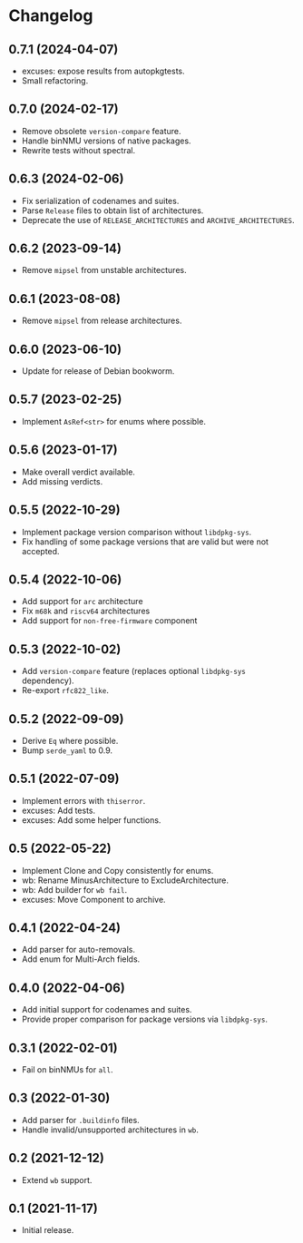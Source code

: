 # Changelog

## 0.7.1 (2024-04-07)

* excuses: expose results from autopkgtests.
* Small refactoring.

## 0.7.0 (2024-02-17)

* Remove obsolete `version-compare` feature.
* Handle binNMU versions of native packages.
* Rewrite tests without spectral.

## 0.6.3 (2024-02-06)

* Fix serialization of codenames and suites.
* Parse `Release` files to obtain list of architectures.
* Deprecate the use of `RELEASE_ARCHITECTURES` and `ARCHIVE_ARCHITECTURES`.

## 0.6.2 (2023-09-14)

* Remove `mipsel` from unstable architectures.

## 0.6.1 (2023-08-08)

* Remove `mipsel` from release architectures.

## 0.6.0 (2023-06-10)

* Update for release of Debian bookworm.

## 0.5.7 (2023-02-25)

* Implement `AsRef<str>` for enums where possible.

## 0.5.6 (2023-01-17)

* Make overall verdict available.
* Add missing verdicts.

## 0.5.5 (2022-10-29)

* Implement package version comparison without `libdpkg-sys`.
* Fix handling of some package versions that are valid but were not accepted.

## 0.5.4 (2022-10-06)

* Add support for `arc` architecture
* Fix `m68k` and `riscv64` architectures
* Add support for `non-free-firmware` component

## 0.5.3 (2022-10-02)

* Add `version-compare` feature (replaces optional `libdpkg-sys` dependency).
* Re-export `rfc822_like`.

## 0.5.2 (2022-09-09)

* Derive `Eq` where possible.
* Bump `serde_yaml` to 0.9.

## 0.5.1 (2022-07-09)

* Implement errors with `thiserror`.
* excuses: Add tests.
* excuses: Add some helper functions.

## 0.5 (2022-05-22)

* Implement Clone and Copy consistently for enums.
* wb: Rename MinusArchitecture to ExcludeArchitecture.
* wb: Add builder for `wb fail`.
* excuses: Move Component to archive.

## 0.4.1 (2022-04-24)

* Add parser for auto-removals.
* Add enum for Multi-Arch fields.

## 0.4.0 (2022-04-06)

* Add initial support for codenames and suites.
* Provide proper comparison for package versions via `libdpkg-sys`.

## 0.3.1 (2022-02-01)

* Fail on binNMUs for `all`.

## 0.3 (2022-01-30)

* Add parser for `.buildinfo` files.
* Handle invalid/unsupported architectures in `wb`.

## 0.2 (2021-12-12)

* Extend `wb` support.

## 0.1 (2021-11-17)

* Initial release.
